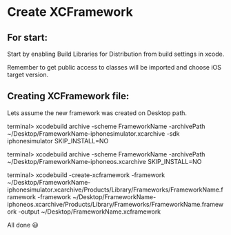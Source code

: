 # Create XCFramework

## For start:

Start by enabling Build Libraries for Distribution from build settings in xcode.

Remember to get public access to classes will be imported and choose iOS target version.

## Creating XCFramework file:
Lets assume the new framework was created on Desktop path.

terminal> xcodebuild archive -scheme FrameworkName -archivePath ~/Desktop/FrameworkName-iphonesimulator.xcarchive -sdk iphonesimulator SKIP_INSTALL=NO

terminal> xcodebuild archive -scheme FrameworkName -archivePath ~/Desktop/FrameworkName-iphoneos.xcarchive SKIP_INSTALL=NO

terminal> xcodebuild -create-xcframework -framework ~/Desktop/FrameworkName-iphonesimulator.xcarchive/Products/Library/Frameworks/FrameworkName.framework -framework ~/Desktop/FrameworkName-iphoneos.xcarchive/Products/Library/Frameworks/FrameworkName.framework -output ~/Desktop/FrameworkName.xcframework

All done 😃
